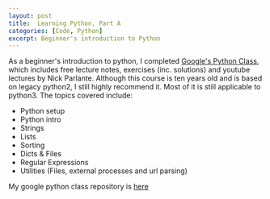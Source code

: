 ```yaml
---
layout: post
title:  Learning Python, Part A
categories: [Code, Python]
excerpt: Beginner's introduction to Python
---
```

As a beginner's introduction to python, I completed [Google's Python Class](https://developers.google.com/edu/python/), which includes free lecture notes, exercises (inc. solutions) and youtube lectures by Nick Parlante. Although this course is ten years old and is based on legacy python2, I still highly recommend it. Most of it is still applicable to python3. The topics covered include:

- Python setup
- Python intro
- Strings
- Lists
- Sorting
- Dicts & Files
- Regular Expressions
- Utilities (Files, external processes and url parsing)


My google python class repository is [here](https://github.com/mkoundo/google_python_class)  